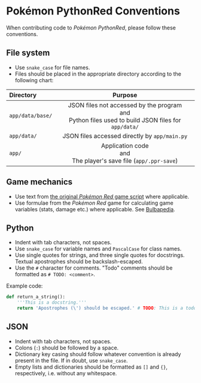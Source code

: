 # Pokémon PythonRed Conventions

When contributing code to *Pokémon PythonRed*, please follow these conventions.

## File system

- Use `snake_case` for file names.
- Files should be placed in the appropriate directory according to the following chart:

| Directory | Purpose |
| :-- | :-: |
| `app/data/base/` | JSON files not accessed by the program<br>and<br>Python files used to build JSON files for `app/data/` |
| `app/data/` | JSON files accessed directly by `app/main.py` |
| `app/` | Application code<br>and<br>The player's save file (`app/.ppr-save`) |

## Game mechanics

- Use text from [the original *Pokémon Red* game script](https://gamefaqs.gamespot.com/gameboy/367023-pokemon-red-version/faqs/48982) where applicable.
- Use formulae from the *Pokémon Red* game for calculating game variables (stats, damage etc.) where applicable. See [Bulbapedia](https://bulbapedia.bulbagarden.net/wiki/Main_Page).

## Python

- Indent with tab characters, not spaces.
- Use `snake_case` for variable names and `PascalCase` for class names.
- Use single quotes for strings, and three single quotes for docstrings. Textual apostrophes should be backslash-escaped.
- Use the `#` character for comments. "Todo" comments should be formatted as `# TODO: <comment>`.

Example code:

```python
def return_a_string():
	'''This is a docstring.'''
	return 'Apostrophes (\') should be escaped.' # TODO: This is a todo comment.
```

## JSON

- Indent with tab characters, not spaces.
- Colons (`:`) should be followed by a space.
- Dictionary key casing should follow whatever convention is already present in the file. If in doubt, use `snake_case`.
- Empty lists and dictionaries should be formatted as `[]` and `{}`, respectively, i.e. without any whitespace.
